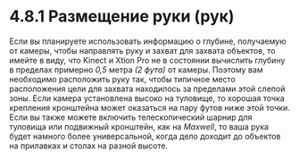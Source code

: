 # 4.8.1 Размещение руки \(рук\)

Если вы планируете использовать информацию о глубине, получаемую от камеры, чтобы направлять руку и захват для захвата объектов, то имейте в виду, что Kinect и Xtion Pro не в состоянии вычислить глубину в пределах примерно _0,5_ метра _\(2 фута\)_ от камеры. Поэтому вам необходимо расположить руку так, чтобы типичное место расположения цели для захвата находилось за пределами этой слепой зоны. Если камера установлена высоко на туловище, то хорошая точка крепления кронштейна может оказаться на пару футов ниже этой точки. Если вы также можете включить телескопический шарнир для туловища или подвижный кронштейн, как на _Maxwell_, то ваша рука будет намного более универсальной, когда дело доходит до объектов на прилавках и столах на разной высоте.

